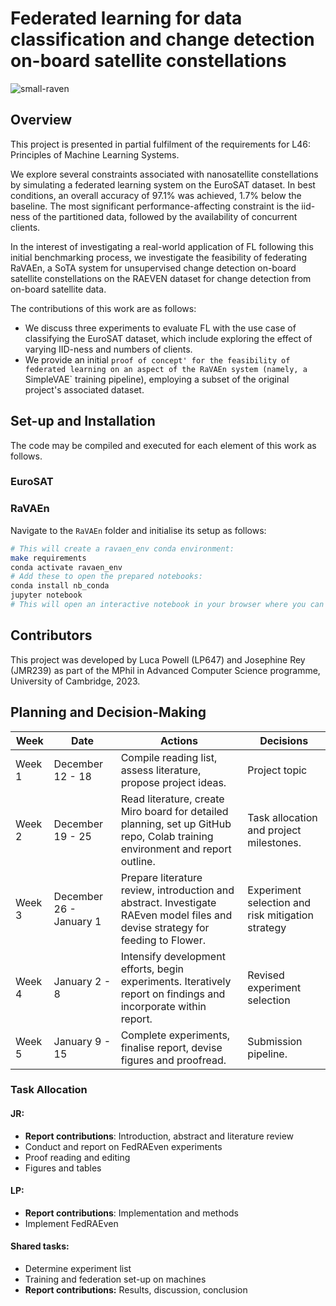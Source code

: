 # Federated learning for data classification and change detection on-board satellite constellations
![small-raven](https://github.com/uvrey/l46-project/assets/77244149/5680348c-7d4e-4f32-9a37-0d9c113768d7)

## Overview
This project is presented in partial fulfilment of the requirements for L46: Principles of Machine Learning Systems. 

We explore several constraints associated with nanosatellite constellations by simulating a federated learning system on the EuroSAT dataset. In best conditions, an overall accuracy of 97.1\% was achieved, 1.7\% below the baseline. The most significant performance-affecting constraint is the iid-ness of the partitioned data, followed by the availability of concurrent clients. 

In the interest of investigating a real-world application of FL following this initial benchmarking process, we investigate the feasibility of federating RaVAEn, a SoTA system for unsupervised change detection on-board satellite constellations on the RAEVEN dataset for change detection from on-board satellite data.

The contributions of this work are as follows:

- We discuss three experiments to evaluate FL with the use case of classifying the EuroSAT dataset, which include exploring the effect of varying IID-ness and numbers of clients.
- We provide an initial `proof of concept' for the feasibility of federated learning on an aspect of the RaVAEn system (namely, a `SimpleVAE` training pipeline), employing a subset of the original project's associated dataset. 

## Set-up and Installation
The code may be compiled and executed for each element of this work as follows.

### EuroSAT


### RaVAEn
 Navigate to the `RaVAEn` folder and initialise its setup as follows:

```bash
# This will create a ravaen_env conda environment:
make requirements
conda activate ravaen_env
# Add these to open the prepared notebooks:
conda install nb_conda
jupyter notebook
# This will open an interactive notebook in your browser where you can navigate to the federated learning demo (fl_demo) and initialise this process. 
```


## Contributors
This project was developed by Luca Powell (LP647) and Josephine Rey (JMR239) as part of the MPhil in Advanced Computer Science programme, University of Cambridge, 2023. 

## Planning and Decision-Making
| Week | Date                | Actions   | Decisions |
| ------ | ------------------- | --------- | --------- |
| Week 1 | December 12 - 18    | Compile reading list, assess literature, propose project ideas.  | Project topic          |
| Week 2 | December 19 - 25    | Read literature, create Miro board for detailed planning, set up GitHub repo, Colab training environment and report outline.   | Task allocation and project milestones.   |
| Week 3 | December 26 - January 1 | Prepare literature review, introduction and abstract. Investigate RAEven model files and devise strategy for feeding to Flower. | Experiment selection and risk mitigation strategy |
| Week 4 | January 2 - 8       | Intensify development efforts, begin experiments. Iteratively report on findings and incorporate within report. | Revised experiment selection |
| Week 5 | January 9 - 15      | Complete experiments, finalise report, devise figures and proofread. | Submission pipeline. |

### Task Allocation
#### JR:
- **Report contributions**: Introduction, abstract and literature review
- Conduct and report on FedRAEven experiments
- Proof reading and editing
- Figures and tables

#### LP: 
- **Report contributions**:  Implementation and methods
- Implement FedRAEven

#### Shared tasks:
- Determine experiment list
- Training and federation set-up on machines
- **Report contributions:** Results, discussion, conclusion

